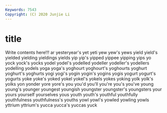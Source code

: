 ```yaml
---
Keywords: 7543
Copyright: (C) 2020 Junjie Li
---
```


# title

Write contents here!!!
ar 
yesteryear's 
yet 
yeti 
yew 
yew's
yews 
yield 
yield's 
yielded 
yielding 
yieldings 
yields 
yip 
yip's 
yipped
yippee 
yipping 
yips 
yo 
yock 
yock's 
yocks 
yodel 
yodel's 
yodelled
yodeller 
yodeller's 
yodellers 
yodelling 
yodels 
yoga 
yoga's 
yoghourt 
yoghourt's 
yoghourts
yoghurt 
yoghurt's 
yoghurts 
yogi 
yogi's 
yogin 
yogin's 
yogins 
yogis 
yogurt
yogurt's 
yogurts 
yoke 
yoke's 
yoked 
yokel 
yokel's 
yokels 
yokes 
yoking
yolk 
yolk's 
yolks 
yon 
yonder 
yore 
yore's 
you 
you'd 
you'll
you're 
you's 
you've 
young 
young's 
younger 
youngest 
youngish 
youngster 
youngster's
youngsters 
your 
yours 
yourself 
yourselves 
yous 
youth 
youth's 
youthful 
youthfully
youthfulness 
youthfulness's 
youths 
yowl 
yowl's 
yowled 
yowling 
yowls 
yttrium 
yttrium's
yucca 
yucca's 
yuccas 
yuck 
